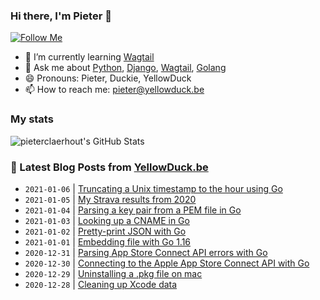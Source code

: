 ### Hi there, I'm Pieter 👋  
[![Follow Me](https://img.shields.io/github/followers/pieterclaerhout?label=Follow&style=social)](https://github.com/pieterclaerhout)

- 🌱 I’m currently learning [Wagtail](https://wagtail.io)
- 💬 Ask me about [Python](https://www.python.org), [Django](https://www.djangoproject.com), [Wagtail](https://wagtail.io), [Golang](https://golang.org)
- 😄 Pronouns: Pieter, Duckie, YellowDuck
- 📫 How to reach me: pieter@yellowduck.be

### My stats

![pieterclaerhout's GitHub Stats](https://github-readme-stats.vercel.app/api?username=pieterclaerhout&show_icons=true&count_private=true&line_height=40)

### 📩 Latest Blog Posts from [YellowDuck.be](https://www.yellowduck.be/)
<!-- BLOG-POST-LIST:START -->
- `2021-01-06` | [Truncating a Unix timestamp to the hour using Go](https://www.yellowduck.be/truncating-a-unix-timestamp-to-the-hour-using-go?utm_source=Truncating+a+Unix+timestamp+to+the+hour+using+Go&utm_medium=RSS&utm_campaign=RSS+Reader)  
- `2021-01-05` | [My Strava results from 2020](https://www.yellowduck.be/my-strava-results-from-2020?utm_source=My+Strava+results+from+2020&utm_medium=RSS&utm_campaign=RSS+Reader)  
- `2021-01-04` | [Parsing a key pair from a PEM file in Go](https://www.yellowduck.be/parsing-a-key-pair-from-a-pem-file-in-go?utm_source=Parsing+a+key+pair+from+a+PEM+file+in+Go&utm_medium=RSS&utm_campaign=RSS+Reader)  
- `2021-01-03` | [Looking up a CNAME in Go](https://www.yellowduck.be/looking-up-a-cname-in-go?utm_source=Looking+up+a+CNAME+in+Go&utm_medium=RSS&utm_campaign=RSS+Reader)  
- `2021-01-02` | [Pretty-print JSON with Go](https://www.yellowduck.be/pretty-print-json-with-go?utm_source=Pretty-print+JSON+with+Go&utm_medium=RSS&utm_campaign=RSS+Reader)  
- `2021-01-01` | [Embedding file with Go 1.16](https://www.yellowduck.be/embedding-file-with-go-116?utm_source=Embedding+file+with+Go+1.16&utm_medium=RSS&utm_campaign=RSS+Reader)  
- `2020-12-31` | [Parsing App Store Connect API errors with Go](https://www.yellowduck.be/parsing-app-store-connect-api-errors-with-go?utm_source=Parsing+App+Store+Connect+API+errors+with+Go&utm_medium=RSS&utm_campaign=RSS+Reader)  
- `2020-12-30` | [Connecting to the Apple App Store Connect API with Go](https://www.yellowduck.be/connecting-to-the-apple-app-store-connect-api-with-go?utm_source=Connecting+to+the+Apple+App+Store+Connect+API+with+Go&utm_medium=RSS&utm_campaign=RSS+Reader)  
- `2020-12-29` | [Uninstalling a .pkg file on mac](https://www.yellowduck.be/uninstalling-a-pkg-file-on-mac?utm_source=Uninstalling+a+.pkg+file+on+mac&utm_medium=RSS&utm_campaign=RSS+Reader)  
- `2020-12-28` | [Cleaning up Xcode data](https://www.yellowduck.be/cleaning-up-xcode-data?utm_source=Cleaning+up+Xcode+data&utm_medium=RSS&utm_campaign=RSS+Reader)  

<!-- BLOG-POST-LIST:END -->
